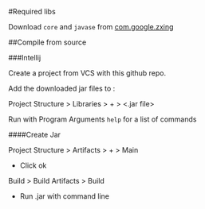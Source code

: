 #Required libs

Download `core` and `javase` from [com.google.zxing](https://search.maven.org/search?q=com.google.zxing)

##Compile from source

###Intellij

Create a project from VCS with this github repo.

Add the downloaded jar files to :

Project Structure > Libraries > + > <.jar file>

Run with Program Arguments `help` for a list of commands


####Create Jar

Project Structure > Artifacts > + > Main 
- Click ok 

Build > Build Artifacts > Build
- Run .jar with command line
